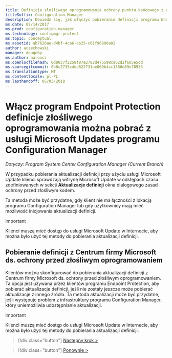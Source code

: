 ```yaml
---
title: Definicje złośliwego oprogramowania ochrony punktu końcowego z udziału sieciowego
titleSuffix: Configuration Manager
description: Dowiedz się, jak włączyć pobieranie definicji programu Endpoint Protection złośliwego oprogramowania z usługi Microsoft Updates programu Configuration Manager.
ms.date: 02/14/2017
ms.prod: configuration-manager
ms.technology: configmgr-protect
ms.topic: conceptual
ms.assetid: ab7626ae-d4bf-4ca6-ab25-c61f96800a02
author: aczechowski
manager: dougeby
ms.author: aaroncz
ms.openlocfilehash: 0d8037f2258f97e2782d475598ca62d2f605e5cd
ms.sourcegitcommit: 0b0c2735c4ed822731ae069b4cc1380e89e78933
ms.translationtype: MT
ms.contentlocale: pl-PL
ms.lasthandoff: 05/03/2018
---
```

# <a name="enable-endpoint-protection-malware-definitions-to-download-from-microsoft-updates-for-configuration-manager"></a>Włącz program Endpoint Protection definicje złośliwego oprogramowania można pobrać z usługi Microsoft Updates programu Configuration Manager

*Dotyczy: Program System Center Configuration Manager (Current Branch)*


 W przypadku pobierania aktualizacji definicji przy użyciu usługi Microsoft Update klienci sprawdzają witrynę Microsoft Update w odstępach czasu zdefiniowanych w sekcji **Aktualizacje definicji** okna dialogowego zasad ochrony przed złośliwym kodem.

 Ta metoda może być przydatne, gdy klient nie ma łączności z lokacją programu Configuration Manager lub gdy użytkownicy mają mieć możliwość inicjowania aktualizacji definicji.

> [!IMPORTANT]
>  Klienci muszą mieć dostęp do usługi Microsoft Update w Internecie, aby można było użyć tej metody do pobierania aktualizacji definicji.

## <a name="using-the-microsoft-malware-protection-center-to-download-definitions"></a>Pobieranie definicji z Centrum firmy Microsoft ds. ochrony przed złośliwym oprogramowaniem
 Klientów można skonfigurować do pobierania aktualizacji definicji z Centrum firmy Microsoft ds. ochrony przed złośliwym oprogramowaniem. Ta opcja jest używana przez klientów programu Endpoint Protection, aby pobierać aktualizacje definicji, jeśli nie zostały jeszcze może pobierać aktualizacje z innego źródła. Ta metoda aktualizacji może być przydatne, jeśli występuje problem z infrastruktury programu Configuration Manager, który uniemożliwia udostępnianie aktualizacji.

> [!IMPORTANT]
>  Klienci muszą mieć dostęp do usługi Microsoft Update w Internecie, aby można było użyć tej metody do pobierania aktualizacji definicji.


> [!div class="button"]
[Następny krok >](endpoint-antimalware-policies.md)

> [!div class="button"]
[Ponownie >](endpoint-configure-alerts.md)
